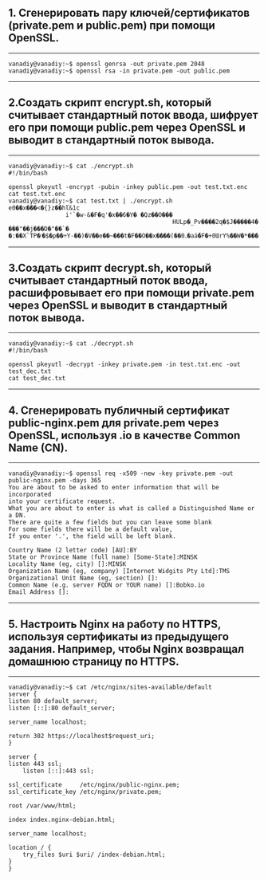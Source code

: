 ## 1. Сгенерировать пару ключей/сертификатов (private.pem и public.pem) при помощи OpenSSL.
---
	vanadiy@vanadiy:~$ openssl genrsa -out private.pem 2048
	vanadiy@vanadiy:~$ openssl rsa -in private.pem -out public.pem
---

## 2.Создать скрипт encrypt.sh, который считывает стандартный поток ввода, шифрует его при помощи public.pem через OpenSSL и выводит в стандартный поток вывода.
---
	vanadiy@vanadiy:~$ cat ./encrypt.sh 
	#!/bin/bash

	openssl pkeyutl -encrypt -pubin -inkey public.pem -out test.txt.enc
	cat test.txt.enc
	vanadiy@vanadiy:~$ cat test.txt | ./encrypt.sh 
	e0��x���<�{}z��hľ&1c
                    i'`�w֊&�F�q'�x��6�Y� �Qz��O���
                                                  HULp�_Pv����2q�$J�����4�
	���"��j���D�"��`�
	�:��X`TP�׳�$�p��÷Y-��)�V��e��~���t�F��O��x����(��۔0�aä́�F�+0ƜrY%��W�*���
---

## 3.Создать скрипт decrypt.sh, который считывает стандартный поток ввода, расшифровывает его при помощи private.pem через OpenSSL и выводит в стандартный поток вывода.
---
	vanadiy@vanadiy:~$ cat ./decrypt.sh 
	#!/bin/bash

	openssl pkeyutl -decrypt -inkey private.pem -in test.txt.enc -out test_dec.txt
	cat test_dec.txt
---

## 4. Сгенерировать публичный сертификат public-nginx.pem для private.pem через OpenSSL, используя <LASTNAME>.io в качестве Common Name (CN).
---
	vanadiy@vanadiy:~$ openssl req -x509 -new -key private.pem -out public-nginx.pem -days 365
	You are about to be asked to enter information that will be incorporated
	into your certificate request.
	What you are about to enter is what is called a Distinguished Name or a DN.
	There are quite a few fields but you can leave some blank
	For some fields there will be a default value,
	If you enter '.', the field will be left blank.

	Country Name (2 letter code) [AU]:BY
	State or Province Name (full name) [Some-State]:MINSK
	Locality Name (eg, city) []:MINSK
	Organization Name (eg, company) [Internet Widgits Pty Ltd]:TMS
	Organizational Unit Name (eg, section) []:
	Common Name (e.g. server FQDN or YOUR name) []:Bobko.io
	Email Address []:
---

## 5. Настроить Nginx на работу по HTTPS, используя сертификаты из предыдущего задания. Например, чтобы Nginx возвращал домашнюю страницу по HTTPS.
---
	vanadiy@vanadiy:~$ cat /etc/nginx/sites-available/default
	server {
	listen 80 default_server;
	listen [::]:80 default_server;

	server_name localhost;
	
	return 302 https://localhost$request_uri;
	}

	server {
	listen 443 ssl;
        listen [::]:443 ssl;

	ssl_certificate		/etc/nginx/public-nginx.pem;
	ssl_certificate_key	/etc/nginx/private.pem;

	root /var/www/html;

	index index.nginx-debian.html;
	
	server_name localhost;

	location / {
		try_files $uri $uri/ /index-debian.html;
	}
	}

